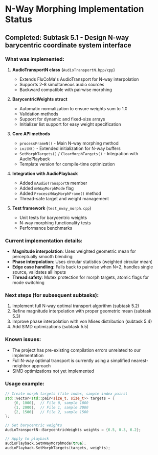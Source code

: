# N-Way Morphing Implementation Status

## Completed: Subtask 5.1 - Design N-way barycentric coordinate system interface

### What was implemented:

1. **AudioTransportN class** (`AudioTransportN.hpp/cpp`)
   - Extends FluCoMa's AudioTransport for N-way interpolation
   - Supports 2-8 simultaneous audio sources
   - Backward compatible with pairwise morphing

2. **BarycentricWeights struct**
   - Automatic normalization to ensure weights sum to 1.0
   - Validation methods
   - Support for dynamic and fixed-size arrays
   - Initializer list support for easy weight specification

3. **Core API methods**
   - `processFrameN()` - Main N-way morphing method
   - `initN()` - Extended initialization for N-way buffers
   - `SetMorphTargets()` / `ClearMorphTargets()` - Integration with AudioPlayback
   - Template version for compile-time optimization

4. **Integration with AudioPlayback**
   - Added `mAudioTransportN` member
   - Added `mNWayMorphMode` flag
   - Added `ProcessNWayMorphFrame()` method
   - Thread-safe target and weight management

5. **Test framework** (`test_nway_morph.cpp`)
   - Unit tests for barycentric weights
   - N-way morphing functionality tests
   - Performance benchmarks

### Current implementation details:

- **Magnitude interpolation**: Uses weighted geometric mean for perceptually smooth blending
- **Phase interpolation**: Uses circular statistics (weighted circular mean)
- **Edge case handling**: Falls back to pairwise when N=2, handles single source, validates all inputs
- **Thread safety**: Mutex protection for morph targets, atomic flags for mode switching

### Next steps (for subsequent subtasks):

1. Implement full N-way optimal transport algorithm (subtask 5.2)
2. Refine magnitude interpolation with proper geometric mean (subtask 5.3)
3. Improve phase interpolation with von Mises distribution (subtask 5.4)
4. Add SIMD optimizations (subtask 5.5)

### Known issues:

- The project has pre-existing compilation errors unrelated to our implementation
- Full N-way optimal transport is currently using a simplified nearest-neighbor approach
- SIMD optimizations not yet implemented

### Usage example:

```cpp
// Create morph targets (file index, sample index pairs)
std::vector<std::pair<size_t, size_t>> targets = {
    {0, 1000},  // File 0, sample 1000
    {1, 2000},  // File 1, sample 2000
    {2, 1500}   // File 2, sample 1500
};

// Set barycentric weights
AudioTransportN::BarycentricWeights weights = {0.5, 0.3, 0.2};

// Apply to playback
audioPlayback.SetNWayMorphMode(true);
audioPlayback.SetMorphTargets(targets, weights);
```